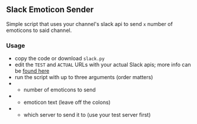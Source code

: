## Slack Emoticon Sender

Simple script that uses your channel's slack api to send `x` number of emoticons to said channel.

### Usage
* copy the code or download `slack.py`
* edit the `TEST` and `ACTUAL` URLs with your actual Slack apis; more info can be [found here](https://api.slack.com/incoming-webhooks)
* run the script with up to three arguments (order matters)
* * number of emoticons to send
* * emoticon text (leave off the colons)
* * which server to send it to (use your test server first)